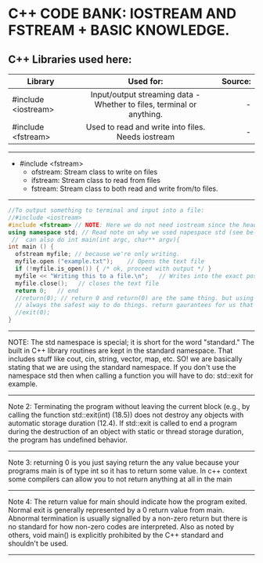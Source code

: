 # C++ CODE BANK: IOSTREAM AND FSTREAM + BASIC KNOWLEDGE.

## C++ Libraries used here:


| Library        | Used for:     | Source:      |
| -------------  |:-------------:| ------------:|
| #include \<iostream>     |Input/output streaming data - Whether to files, terminal or anything.| -         |
| #include \<fstream>      |Used to read and write into files. Needs iostream                    | -         |
--------------

- #include \<fstream>
  - ofstream: Stream class to write on files
  - ifstream: Stream class to read from files
  - fstream: Stream class to both read and write from/to files.
--------

```cpp
//To output something to terminal and input into a file:
//#include <iostream>
#include <fstream> // NOTE: Here we do not need iostream since the header for iostream is included in the fstream header!!!
using namespace std; // Read note on why we used napespace std (see below)
 //  can also do int main(int argc, char** argv){
int main () {
  ofstream myfile; // because we're only writing.
  myfile.open ("example.txt");    // Opens the text file
  if (!myfile.is_open()) { /* ok, proceed with output */ }
  myfile << "Writing this to a file.\n";   // Writes into the exact position of the pointer in the text file.
  myfile.close();   // closes the text file
  return 0;   // end
  //return(0); // return 0 and return(0) are the same thing. but using return is better than exit because of destructors. exit isnt
  // always the safest way to do things. return gaurantees for us that the destructors have finished. see notes below
  //exit(0);
}
```
---------
NOTE: The std namespace is special; it is short for the word "standard." The built in C++ library routines are kept in the standard namespace. That includes stuff like cout, cin, string, vector, map, etc. SO! we are basically stating that we are using the standard namespace.
If you don't use the namespace std then when calling a function you will have to do: std::exit for example.

------------------

Note 2: Terminating the program without leaving the current block (e.g., by calling the function std::exit(int) (18.5)) does not destroy any objects with automatic storage duration (12.4). If std::exit is called to end a program during the destruction of an object with static or thread storage duration, the program has undefined behavior.

--------------------

Note 3: returning 0 is you just saying return the any value because your programs main is of type int so it has to return some value. In c++ context some compilers can allow you to not return anything at all in the main

----------

Note 4: The return value for main should indicate how the program exited. Normal exit is generally represented by a 0 return value from main. Abnormal termination is usually signalled by a non-zero return but there is no standard for how non-zero codes are interpreted. Also as noted by others, void main() is explicitly prohibited by the C++ standard and shouldn't be used.

----------




